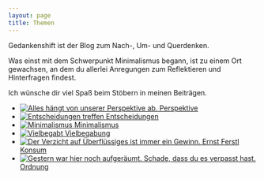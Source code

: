 ```yaml
---
layout: page
title: Themen
---
```


Gedankenshift ist der Blog zum Nach-, Um- und Querdenken.

Was einst mit dem Schwerpunkt Minimalismus begann, ist zu einem Ort gewachsen,
an dem du allerlei Anregungen zum Reflektieren und Hinterfragen findest.

Ich wünsche dir viel Spaß beim Stöbern in meinen Beiträgen.

<ul class="categories">

<li>
<a href="{{site.baseurl}}/tags/Perspektivenwechsel.html">
<img src="{{site.baseurl}}/assets/img/categories/Perspektive.jpg" alt="Alles hängt von unserer Perspektive ab."/>
<span>Perspektive</span>
</a>
</li>
<li>
<a href="{{site.baseurl}}/tags/Entscheidungen.html">
<img src="{{site.baseurl}}/assets/img/categories/Entscheidungen.jpg" alt="Entscheidungen treffen"/>
<span>Entscheidungen</span>
</a>
</li>
<li>
<a href="{{site.baseurl}}/tags/Minimalismus.html">
<img src="{{site.baseurl}}/assets/img/categories/Minimalismus.jpg" alt="Minimalismus"/>
<span>Minimalismus</span>
</a>
</li>

<li>
<a href="{{site.baseurl}}/tags/Vielbegabt.html">
<img src="{{site.baseurl}}/assets/img/categories/Vielbegabt.jpg" alt="Vielbegabt"/>
<span>Vielbegabung</span>
</a>
</li>
<li>
<a href="{{site.baseurl}}/categories/Nachhaltigkeit.html">
<img src="{{site.baseurl}}/assets/img/categories/Nachhaltigkeit.jpg" alt="Der Verzicht auf Überflüssiges ist immer ein Gewinn. Ernst Ferstl"/>
<span>Konsum</span>
</a>
</li>
<li>
<a href="{{site.baseurl}}/categories/Ordnung.html">
<img src="{{site.baseurl}}/assets/img/categories/Ordnung.jpg" alt="Gestern war hier noch aufgeräumt. Schade, dass du es verpasst hast."/>
<span>Ordnung</span>
</a>
</li>
</ul>
